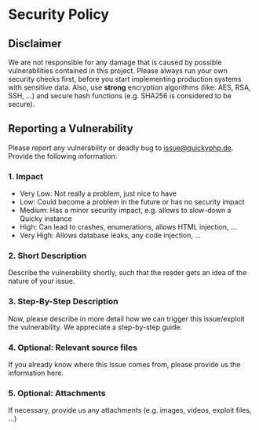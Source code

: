 # Security Policy

## Disclaimer

We are not responsible for any damage that is caused by possible vulnerabilities contained in this project. Please always run your own security checks first, before
you start implementing production systems with sensitive data. Also, use **strong** encryption algorithms (like: AES, RSA, SSH, ...) and secure hash functions
(e.g. SHA256 is considered to be secure).

## Reporting a Vulnerability

Please report any vulnerability or deadly bug to issue@quickyphp.de.  
Provide the following information:
### 1. Impact
- Very Low: Not really a problem, just nice to have
- Low: Could become a problem in the future or has no security impact
- Medium: Has a minor security impact, e.g. allows to slow-down a Quicky instance
- High: Can lead to crashes, enumerations, allows HTML injection, ...
- Very High: Allows database leaks, any code injection, ...

### 2. Short Description
Describe the vulnerability shortly, such that the reader gets an idea of the nature of your issue.

### 3. Step-By-Step Description
Now, please describe in more detail how we can trigger this issue/exploit the vulnerability. We appreciate a step-by-step guide.

### 4. Optional: Relevant source files
If you already know where this issue comes from, please provide us the information here.

### 5. Optional: Attachments
If necessary, provide us any attachments (e.g. images, videos, exploit files, ...)
